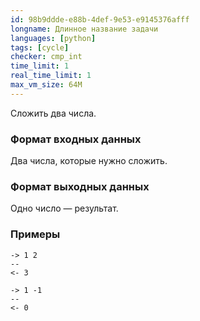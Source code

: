 ```yaml
---
id: 98b9ddde-e88b-4def-9e53-e9145376afff
longname: Длинное название задачи
languages: [python]
tags: [cycle]
checker: cmp_int
time_limit: 1
real_time_limit: 1
max_vm_size: 64M
---
```



Сложить два числа.

### Формат входных данных

Два числа, которые нужно сложить.

### Формат выходных данных

Одно число — результат.

### Примеры

```
-> 1 2
--
<- 3
```

```
-> 1 -1
--
<- 0
```
